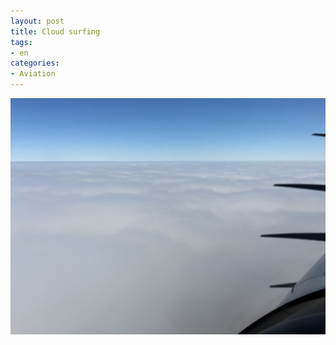 ```yaml
---
layout: post
title: Cloud surfing
tags:
- en
categories:
- Aviation
---
```

![Cloud surfing](/img/posts/IMG_0422.JPG)
